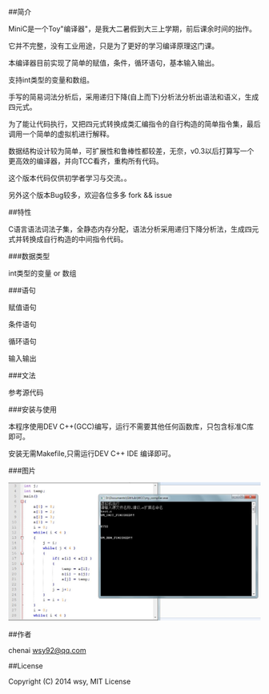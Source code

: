 ﻿##简介

MiniC是一个Toy"编译器"，是我大二暑假到大三上学期，前后课余时间的拙作。

它并不完整，没有工业用途，只是为了更好的学习编译原理这门课。

本编译器目前实现了简单的赋值，条件，循环语句，基本输入输出。

支持int类型的变量和数组。

手写的简易词法分析后，采用递归下降(自上而下)分析法分析出语法和语义，生成四元式。

为了能让代码执行，又把四元式转换成类汇编指令的自行构造的简单指令集，最后调用一个简单的虚拟机进行解释。

数据结构设计较为简单，可扩展性和鲁棒性都较差，无奈，v0.3以后打算写一个更高效的编译器，并向TCC看齐，重构所有代码。

这个版本代码仅供初学者学习与交流。。

另外这个版本Bug较多，欢迎各位多多 fork && issue 


##特性

C语言语法词法子集，全静态内存分配，语法分析采用递归下降分析法，生成四元式并转换成自行构造的中间指令代码。



###数据类型

int类型的变量 or 数组



###语句

赋值语句

条件语句

循环语句

输入输出

###文法

参考源代码



###安装与使用

本程序使用DEV C++(GCC)编写，运行不需要其他任何函数库，只包含标准C库即可。

安装无需Makefile,只需运行DEV C++ IDE 编译即可。



 
###图片

![github logo](./mcc.png)

##作者

chenai <wsy92@qq.com>

##License

Copyright (C) 2014 wsy, MIT License
